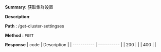 **Summary**: 获取集群设置

**Description**:

**Path** : /get-cluster-settingses

**Method** : `POST`

**Response**
| code      | Description |
| ----------- | ----------- |
|  200   |       |
|  400   |       |

